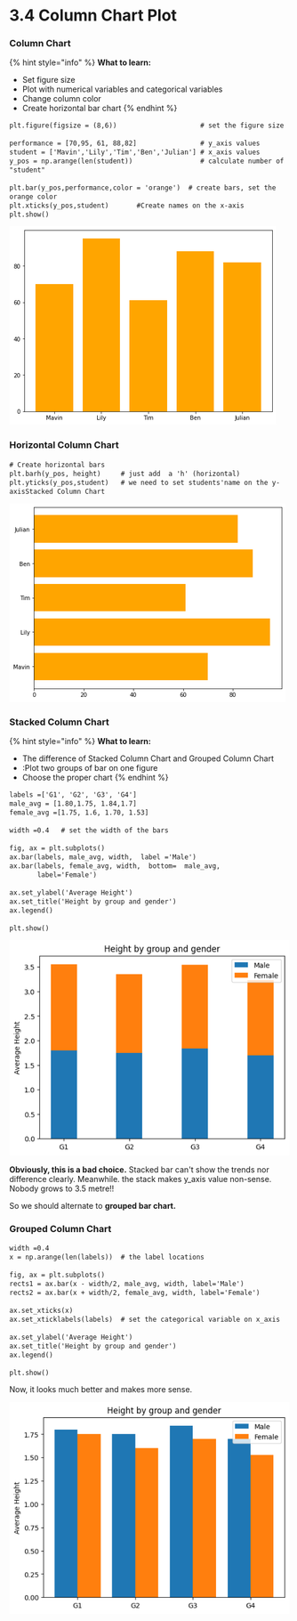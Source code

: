 # 3.4 Column Chart Plot

### Column Chart

{% hint style="info" %}
**What to learn:**

* Set figure size 
* Plot with numerical  variables and categorical variables
* Change column color
* Create horizontal bar chart
{% endhint %}

```text
plt.figure(figsize = (8,6))                     # set the figure size

performance = [70,95, 61, 88,82]                # y_axis values
student = ['Mavin','Lily','Tim','Ben','Julian'] # x_axis values
y_pos = np.arange(len(student))                 # calculate number of "student"

plt.bar(y_pos,performance,color = 'orange')  # create bars, set the orange color 
plt.xticks(y_pos,student)       #Create names on the x-axis
plt.show()
```

![Figure 1.3.1 Column Chart](../.gitbook/assets/download-2%20%281%29.png)

### Horizontal Column Chart

```text
# Create horizontal bars
plt.barh(y_pos, height)     # just add  a 'h' (horizontal)
plt.yticks(y_pos,student)   # we need to set students'name on the y-axisStacked Column Chart
```

![Figure 1.3.2 Horizontal Column Chart](../.gitbook/assets/download.png)

### Stacked Column Chart

{% hint style="info" %}
**What to learn:**

* The difference of Stacked Column Chart and Grouped Column Chart
* :Plot two groups of bar on one figure
* Choose  the proper chart 
{% endhint %}

```text
labels =['G1', 'G2', 'G3', 'G4']
male_avg = [1.80,1.75, 1.84,1.7]
female_avg =[1.75, 1.6, 1.70, 1.53]

width =0.4   # set the width of the bars

fig, ax = plt.subplots()
ax.bar(labels, male_avg, width,  label ='Male')
ax.bar(labels, female_avg, width,  bottom=  male_avg,
       label='Female')
       
ax.set_ylabel('Average Height')
ax.set_title('Height by group and gender')
ax.legend()

plt.show()
```

![Figure 1.3.3  Stacked Column Chart](../.gitbook/assets/download-2.png)

**Obviously, this is a bad choice.** Stacked bar can't show  the trends nor difference clearly. Meanwhile. the stack makes y\_axis value non-sense.  Nobody grows to 3.5 metre!!

So we should alternate to  **grouped bar chart.**

### **Grouped Column Chart**

```text
width =0.4
x = np.arange(len(labels))  # the label locations

fig, ax = plt.subplots()
rects1 = ax.bar(x - width/2, male_avg, width, label='Male')
rects2 = ax.bar(x + width/2, female_avg, width, label='Female')

ax.set_xticks(x)
ax.set_xticklabels(labels)  # set the categorical variable on x_axis
       
ax.set_ylabel('Average Height')
ax.set_title('Height by group and gender')
ax.legend()

plt.show()
```

Now, it looks much better and makes more sense.

![Figure 1.3.4 Grouped Column Chart](../.gitbook/assets/download-3.png)

